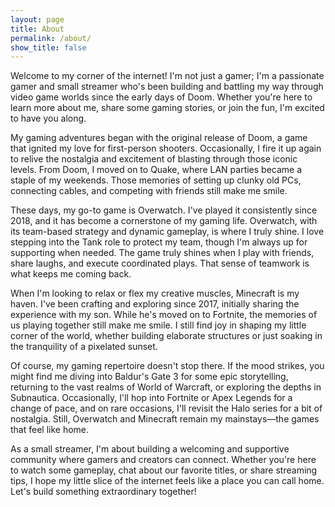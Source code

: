 ```yaml
---
layout: page
title: About
permalink: /about/
show_title: false
---
```


Welcome to my corner of the internet! I'm not just a gamer; I'm a passionate gamer and small streamer who's been building and battling my way through video game worlds since the early days of Doom. Whether you're here to learn more about me, share some gaming stories, or join the fun, I'm excited to have you along.

My gaming adventures began with the original release of Doom, a game that ignited my love for first-person shooters. Occasionally, I fire it up again to relive the nostalgia and excitement of blasting through those iconic levels. From Doom, I moved on to Quake, where LAN parties became a staple of my weekends. Those memories of setting up clunky old PCs, connecting cables, and competing with friends still make me smile.

These days, my go-to game is Overwatch. I've played it consistently since 2018, and it has become a cornerstone of my gaming life. Overwatch, with its team-based strategy and dynamic gameplay, is where I truly shine. I love stepping into the Tank role to protect my team, though I'm always up for supporting when needed. The game truly shines when I play with friends, share laughs, and execute coordinated plays. That sense of teamwork is what keeps me coming back.

When I'm looking to relax or flex my creative muscles, Minecraft is my haven. I've been crafting and exploring since 2017, initially sharing the experience with my son. While he's moved on to Fortnite, the memories of us playing together still make me smile. I still find joy in shaping my little corner of the world, whether building elaborate structures or just soaking in the tranquility of a pixelated sunset.

Of course, my gaming repertoire doesn't stop there. If the mood strikes, you might find me diving into Baldur's Gate 3 for some epic storytelling, returning to the vast realms of World of Warcraft, or exploring the depths in Subnautica. Occasionally, I'll hop into Fortnite or Apex Legends for a change of pace, and on rare occasions, I'll revisit the Halo series for a bit of nostalgia. Still, Overwatch and Minecraft remain my mainstays—the games that feel like home.

As a small streamer, I'm about building a welcoming and supportive community where gamers and creators can connect. Whether you're here to watch some gameplay, chat about our favorite titles, or share streaming tips, I hope my little slice of the internet feels like a place you can call home. Let's build something extraordinary together!
